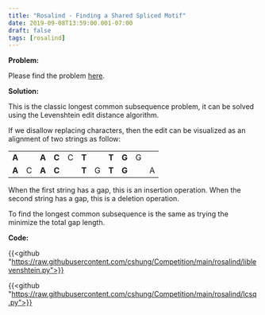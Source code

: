 ```yaml
---
title: "Rosalind - Finding a Shared Spliced Motif"
date: 2019-09-08T13:59:00.001-07:00
draft: false
tags: [rosalind]
---
```


**Problem:**

Please find the problem [here](http://rosalind.info/problems/lcsq/).

**Solution:**

This is the classic longest common subsequence problem, it can be solved using the Levenshtein edit distance algorithm.

If we disallow replacing characters, then the edit can be visualized as an alignment of two strings as follow:

|       |       |       |       |       |       |       |       |       |       |       |  
|-------|-------|-------|-------|-------|-------|-------|-------|-------|-------|-------|  
| **A** |       | **A** | **C** |   C   | **T** |       | **T** | **G** |   G   |       |  
| **A** |   C   | **A** | **C** |       | **T** |   G   | **T** | **G** |       |   A   |  

When the first string has a gap, this is an insertion operation. When the second string has a gap, this is a deletion operation.

To find the longest common subsequence is the same as trying the minimize the total gap length.

**Code:**

{{<github "https://raw.githubusercontent.com/cshung/Competition/main/rosalind/liblevenshtein.py">}}

{{<github "https://raw.githubusercontent.com/cshung/Competition/main/rosalind/lcsq.py">}}

